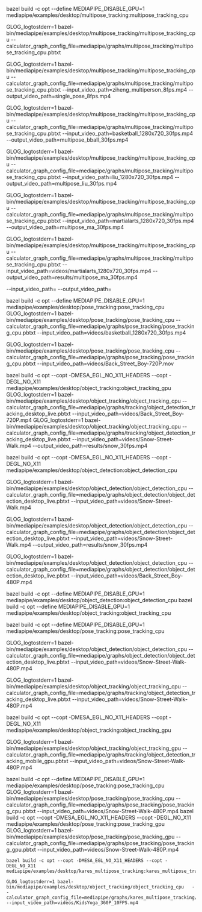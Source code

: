 bazel build -c opt --define MEDIAPIPE_DISABLE_GPU=1 mediapipe/examples/desktop/multipose_tracking:multipose_tracking_cpu


GLOG_logtostderr=1 bazel-bin/mediapipe/examples/desktop/multipose_tracking/multipose_tracking_cpu   --calculator_graph_config_file=mediapipe/graphs/multipose_tracking/multipose_tracking_cpu.pbtxt

GLOG_logtostderr=1 bazel-bin/mediapipe/examples/desktop/multipose_tracking/multipose_tracking_cpu   --calculator_graph_config_file=mediapipe/graphs/multipose_tracking/multipose_tracking_cpu.pbtxt   --input_video_path=ziheng_multiperson_8fps.mp4 --output_video_path=single_pose_8fps.mp4

GLOG_logtostderr=1 bazel-bin/mediapipe/examples/desktop/multipose_tracking/multipose_tracking_cpu   --calculator_graph_config_file=mediapipe/graphs/multipose_tracking/multipose_tracking_cpu.pbtxt   --input_video_path=basketball_1280x720_30fps.mp4 --output_video_path=multipose_bball_30fps.mp4

GLOG_logtostderr=1 bazel-bin/mediapipe/examples/desktop/multipose_tracking/multipose_tracking_cpu   --calculator_graph_config_file=mediapipe/graphs/multipose_tracking/multipose_tracking_cpu.pbtxt   --input_video_path=liu_1280x720_30fps.mp4 --output_video_path=multipose_liu_30fps.mp4

GLOG_logtostderr=1 bazel-bin/mediapipe/examples/desktop/multipose_tracking/multipose_tracking_cpu   --calculator_graph_config_file=mediapipe/graphs/multipose_tracking/multipose_tracking_cpu.pbtxt   --input_video_path=martialarts_1280x720_30fps.mp4 --output_video_path=multipose_ma_30fps.mp4


GLOG_logtostderr=1 bazel-bin/mediapipe/examples/desktop/multipose_tracking/multipose_tracking_cpu   --calculator_graph_config_file=mediapipe/graphs/multipose_tracking/multipose_tracking_cpu.pbtxt   --input_video_path=videos/martialarts_1280x720_30fps.mp4 --output_video_path=results/multipose_ma_30fps.mp4

--input_video_path=
--output_video_path=


bazel build -c opt --define MEDIAPIPE_DISABLE_GPU=1 mediapipe/examples/desktop/pose_tracking:pose_tracking_cpu
GLOG_logtostderr=1 bazel-bin/mediapipe/examples/desktop/pose_tracking/pose_tracking_cpu   --calculator_graph_config_file=mediapipe/graphs/pose_tracking/pose_tracking_cpu.pbtxt --input_video_path=videos/basketball_1280x720_30fps.mp4

GLOG_logtostderr=1 bazel-bin/mediapipe/examples/desktop/pose_tracking/pose_tracking_cpu   --calculator_graph_config_file=mediapipe/graphs/pose_tracking/pose_tracking_cpu.pbtxt --input_video_path=videos/Back_Street_Boy-720P.mov




bazel build -c opt --copt -DMESA_EGL_NO_X11_HEADERS --copt -DEGL_NO_X11 mediapipe/examples/desktop/object_tracking:object_tracking_gpu
GLOG_logtostderr=1 bazel-bin/mediapipe/examples/desktop/object_tracking/object_tracking_cpu   --calculator_graph_config_file=mediapipe/graphs/tracking/object_detection_tracking_desktop_live.pbtxt --input_video_path=videos/Back_Street_Boy-720P.mp4
GLOG_logtostderr=1 bazel-bin/mediapipe/examples/desktop/object_tracking/object_tracking_cpu   --calculator_graph_config_file=mediapipe/graphs/tracking/object_detection_tracking_desktop_live.pbtxt --input_video_path=videos/Snow-Street-Walk.mp4 --output_video_path=results/snow_30fps.mp4



bazel build -c opt --copt -DMESA_EGL_NO_X11_HEADERS --copt -DEGL_NO_X11 mediapipe/examples/desktop/object_detection:object_detection_cpu

GLOG_logtostderr=1 bazel-bin/mediapipe/examples/desktop/object_detection/object_detection_cpu   --calculator_graph_config_file=mediapipe/graphs/object_detection/object_detection_desktop_live.pbtxt --input_video_path=videos/Snow-Street-Walk.mp4

GLOG_logtostderr=1 bazel-bin/mediapipe/examples/desktop/object_detection/object_detection_cpu   --calculator_graph_config_file=mediapipe/graphs/object_detection/object_detection_desktop_live.pbtxt --input_video_path=videos/Snow-Street-Walk.mp4 --output_video_path=results/snow_30fps.mp4


GLOG_logtostderr=1 bazel-bin/mediapipe/examples/desktop/object_detection/object_detection_cpu   --calculator_graph_config_file=mediapipe/graphs/object_detection/object_detection_desktop_live.pbtxt --input_video_path=videos/Back_Street_Boy-480P.mp4




bazel build -c opt --define MEDIAPIPE_DISABLE_GPU=1 mediapipe/examples/desktop/object_detection:object_detection_cpu
bazel build -c opt --define MEDIAPIPE_DISABLE_GPU=1 mediapipe/examples/desktop/object_tracking:object_tracking_cpu


bazel build -c opt --define MEDIAPIPE_DISABLE_GPU=1 mediapipe/examples/desktop/pose_tracking:pose_tracking_cpu

GLOG_logtostderr=1 bazel-bin/mediapipe/examples/desktop/object_detection/object_detection_cpu   --calculator_graph_config_file=mediapipe/graphs/object_detection/object_detection_desktop_live.pbtxt --input_video_path=videos/Snow-Street-Walk-480P.mp4

GLOG_logtostderr=1 bazel-bin/mediapipe/examples/desktop/object_tracking/object_tracking_cpu   --calculator_graph_config_file=mediapipe/graphs/tracking/object_detection_tracking_desktop_live.pbtxt --input_video_path=videos/Snow-Street-Walk-480P.mp4


bazel build -c opt --copt -DMESA_EGL_NO_X11_HEADERS --copt -DEGL_NO_X11 mediapipe/examples/desktop/object_tracking:object_tracking_gpu

GLOG_logtostderr=1 bazel-bin/mediapipe/examples/desktop/object_tracking/object_tracking_gpu   --calculator_graph_config_file=mediapipe/graphs/tracking/object_detection_tracking_mobile_gpu.pbtxt --input_video_path=videos/Snow-Street-Walk-480P.mp4


bazel build -c opt --define MEDIAPIPE_DISABLE_GPU=1 mediapipe/examples/desktop/pose_tracking:pose_tracking_cpu
GLOG_logtostderr=1 bazel-bin/mediapipe/examples/desktop/pose_tracking/pose_tracking_cpu   --calculator_graph_config_file=mediapipe/graphs/pose_tracking/pose_tracking_cpu.pbtxt --input_video_path=videos/Snow-Street-Walk-480P.mp4
bazel build -c opt --copt -DMESA_EGL_NO_X11_HEADERS --copt -DEGL_NO_X11 mediapipe/examples/desktop/pose_tracking:pose_tracking_gpu
GLOG_logtostderr=1 bazel-bin/mediapipe/examples/desktop/pose_tracking/pose_tracking_gpu   --calculator_graph_config_file=mediapipe/graphs/pose_tracking/pose_tracking_gpu.pbtxt --input_video_path=videos/Snow-Street-Walk-480P.mp4







```
bazel build -c opt --copt -DMESA_EGL_NO_X11_HEADERS --copt -DEGL_NO_X11 mediapipe/examples/desktop/kares_multipose_tracking:kares_multipose_tracking

GLOG_logtostderr=1 bazel-bin/mediapipe/examples/desktop/object_tracking/object_tracking_cpu   --calculator_graph_config_file=mediapipe/graphs/kares_multipose_tracking/object_detection_tracking_desktop_live.pbtxt --input_video_path=videos/KidsYoga_360P_10FPS.mp4
```